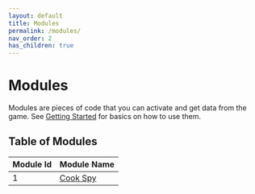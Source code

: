 ```yaml
---
layout: default
title: Modules
permalink: /modules/
nav_order: 2
has_children: true
---
```


# Modules
Modules are pieces of code that you can activate and get data from the game. See [Getting Started](./gettingstarted) for basics on how to use them.

## Table of Modules

|Module Id|Module Name|
|-|-|
|1|[Cook Spy](./cookspy)|